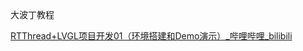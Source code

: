 大波丁教程

[RTThread+LVGL项目开发01（环境搭建和Demo演示）_哔哩哔哩_bilibili](https://www.bilibili.com/video/BV1CV4y1m7nQ?spm_id_from=333.788.videopod.sections&vd_source=e2cf6ba77b4f62ac19eb40e5dcb40232)
